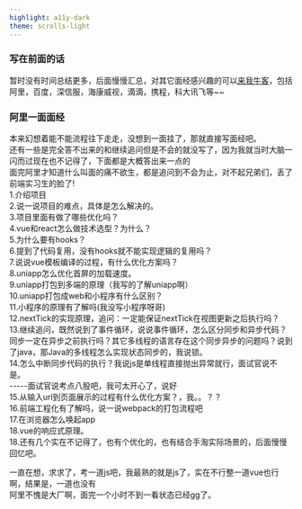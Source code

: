 ```yaml
---
highlight: a11y-dark
theme: scrolls-light
---
```

### 写在前面的话
暂时没有时间总结更多，后面慢慢汇总，对其它面经感兴趣的可以[来我牛客](https://www.nowcoder.com/users/962530180)，包括阿里，百度，深信服，海康威视，滴滴，携程，科大讯飞等~~
### 阿里一面面经

本来幻想着能不能流程往下走走，没想到一面挂了，那就直接写面经吧。  
还有一些是完全答不出来的和继续追问但是不会的就没写了，因为我就当时大脑一闪而过现在也不记得了，下面都是大概答出来一点的  
面完阿里才知道什么叫面的痛不欲生，都是追问到不会为止，对不起兄弟们，丢了前端实习生的脸了!<br/>
1.介绍项目  
2.说一说项目的难点，具体是怎么解决的。  
3.项目里面有做了哪些优化吗？  
4.vue和react怎么做技术选型？为什么？  
5.为什么要有hooks？  
6.提到了代码复用，没有hooks就不能实现逻辑的复用吗？  
7.说说vue模板编译的过程，有什么优化方案吗？  
8.uniapp怎么优化首屏的加载速度。  
9.uniapp打包到多端的原理（我写的了解uniapp啊）  
10.uniapp打包成web和小程序有什么区别？  
11.小程序的原理有了解吗(我没写小程序呀哥)  
12.nextTick的实现原理，追问：一定能保证nextTick在视图更新之后执行吗？  
13.继续追问，既然说到了事件循环，说说事件循环，怎么区分同步和异步代码？同步一定在异步之前执行吗？其它多线程的语言存在这个同步异步的问题吗？说到了java，那Java的多线程怎么实现状态同步的，我说锁。  
14.怎么中断同步代码的执行？我说js是单线程直接抛出异常就行，面试官说不是。  
-----面试官说考点八股吧，我可太开心了，说好  
15.从输入url到页面展示的过程有什么优化方案？，我。。？？  
16.前端工程化有了解吗，说一说webpack的打包流程吧  
17.在浏览器怎么唤起app  
18.vue的响应式原理。  
18.还有几个实在不记得了，也有个优化的，也有结合手淘实际场景的，后面慢慢回忆吧。  
  
一直在想，求求了，考一道js吧，我最熟的就是js了，实在不行整一道vue也行啊，结果是，一道也没有  
阿里不愧是大厂啊，面完一个小时不到一看状态已经gg了。
